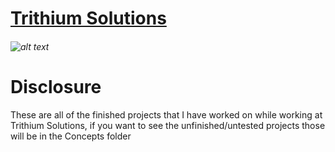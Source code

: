# <ins>**Trithium Solutions**<ins> 

###### ![alt text](https://media.licdn.com/dms/image/C4E0BAQGDMksu6hPR4A/company-logo_200_200/0/1528226910847?e=2147483647&v=beta&t=6tGpwPN2XoGGsb8MZlKhROptAkC2ZOvLE3tmIRgkzBU)
 
# **Disclosure**

These are all of the finished projects that I have worked on while working at Trithium Solutions, if you want to see the unfinished/untested projects those will be in the Concepts folder
